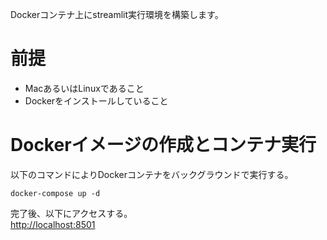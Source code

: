 Dockerコンテナ上にstreamlit実行環境を構築します。

# 前提

- MacあるいはLinuxであること
- Dockerをインストールしていること  

# Dockerイメージの作成とコンテナ実行

以下のコマンドによりDockerコンテナをバックグラウンドで実行する。
```
docker-compose up -d
```

完了後、以下にアクセスする。  
<http://localhost:8501>
